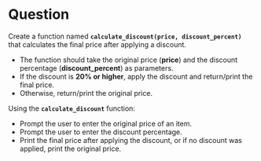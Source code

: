 # Question

Create a function named **`calculate_discount(price, discount_percent)`** that calculates the final price after applying a discount.  

- The function should take the original price (**price**) and the discount percentage (**discount_percent**) as parameters.  
- If the discount is **20% or higher**, apply the discount and return/print the final price.  
- Otherwise, return/print the original price.  

Using the **`calculate_discount`** function:  
- Prompt the user to enter the original price of an item.  
- Prompt the user to enter the discount percentage.  
- Print the final price after applying the discount, or if no discount was applied, print the original price.
